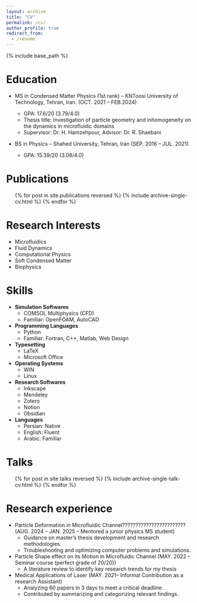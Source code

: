 ```yaml
---
layout: archive
title: "CV"
permalink: /cv/
author_profile: true
redirect_from:
  - /resume
---
```


{% include base_path %}

Education
======
* MS in Condensed Matter Physics (1st rank) – KNToosi University of Technology, Tehran, Iran. (OCT. 2021 – FEB.2024)
  * GPA: 17.6/20 (3.79/4.0)
  * Thesis title: Investigation of particle geometry and inhomogeneity on the dynamics in microfluidic domains
  * Supervisor: Dr. H. Hamzehpour, Advisor: Dr. R. Shaebani
  
* BS in Physics – Shahed University, Tehran, Iran (SEP. 2016 – JUL. 2021)
  * GPA: 15.39/20 (3.08/4.0)

Publications
======
  <ul>{% for post in site.publications reversed %}
    {% include archive-single-cv.html %}
  {% endfor %}</ul>
  
Research Interests
======
- Microfluidics  
- Fluid Dynamics  
- Computational Physics 
- Soft Condensed Matter 
- Biophysics  

Skills
======
* **Simulation Softwares**
  * COMSOL Multiphysics (CFD)
  * Familiar: OpenFOAM, AutoCAD
* **Programming Languages**
  * Python
  * Familiar: Fortran, C++, Matlab, Web Design
* **Typesetting**
  * LaTeX
  * Microsoft Office
* **Operating Systems**
  * WIN
  * Linux
* **Research Softwares**
  * Inkscape
  * Mendeley
  * Zotero
  * Notion
  * Obsidian
* **Languages**
  * Persian: Native
  * English: Fluent
  * Arabic: Familiar


  
Talks
======
  <ul>{% for post in site.talks reversed %}
    {% include archive-single-talk-cv.html  %}
  {% endfor %}</ul>
  
Research experience
======
* Particle Deformation in Microfluidic Channel???????????????????????? (AUG. 2024 – JAN. 2025 – Mentored a junior physics MS student)
  * Guidance on master’s thesis development and research methodologies.
  * Troubleshooting and optimizing computer problems and simulations.
* Particle Shape effect on its Motion in Microfluidic Channel (MAY. 2022 – Seminar course (perfect grade of 20/20))
  * A literature review to identify key research trends for my thesis
* Medical Applications of Laser (MAY. 2021– Informal Contribution as a research Assistant)
  * Analyzing 60 papers in 3 days to meet a critical deadline.
  * Contributed by summarizing and categorizing relevant findings.

